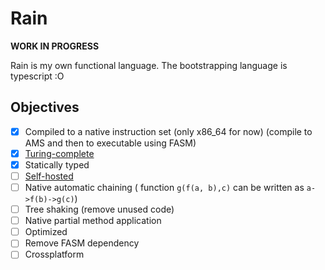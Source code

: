 # Rain

**WORK IN PROGRESS**

Rain is my own functional language.
The bootstrapping language is typescript :O

## Objectives

- [x] Compiled to a native instruction set (only x86_64 for now) (compile to AMS and then to executable using FASM)
- [x] [Turing-complete](./examples/rule110.rain)
- [x] Statically typed
- [ ] [Self-hosted](<https://en.wikipedia.org/wiki/Self-hosting_(compilers)>)
- [ ] Native automatic chaining ( function `g(f(a, b),c)` can be written as `a->f(b)->g(c)`)
- [ ] Tree shaking (remove unused code)
- [ ] Native partial method application
- [ ] Optimized
- [ ] Remove FASM dependency
- [ ] Crossplatform
